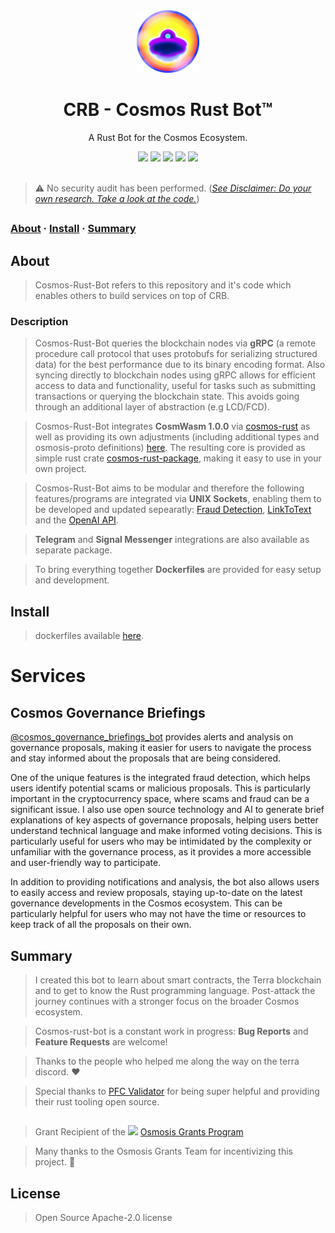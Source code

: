 <div align="center">

  <img src="https://github.com/Philipp-Sc/media/blob/main/cosmos-rust-bot/cosmos-rust-bot-icon.png" height="100">
  <h1>CRB - Cosmos Rust Bot™</h1> 
  <p> A Rust Bot for the Cosmos Ecosystem. </p> 
    <img src="https://img.shields.io/github/languages/top/Philipp-Sc/cosmos-rust-bot"> 
    <img src="https://img.shields.io/github/repo-size/Philipp-Sc/cosmos-rust-bot"> 
    <img src="https://img.shields.io/github/commit-activity/m/Philipp-Sc/cosmos-rust-bot"> 
    <img src="https://img.shields.io/github/license/Philipp-Sc/cosmos-rust-bot">
    <a href="https://twitter.com/cosmosrustbot"><img src="https://img.shields.io/twitter/follow/CosmosRustBot?style=social"></a>
  </div>
<br/> 



> :warning: No security audit has been performed. (*[See Disclaimer: Do your own research. Take a look at the code.](https://github.com/Philipp-Sc/cosmos-rust-bot/blob/0ecae398c80192822090598947ba7c0ee5cba562/DISCLAIMER.txt)*)

##

### [About](#about) · [Install](#install) · [Summary](#summary)

## About

> Cosmos-Rust-Bot refers to this repository and it's code which enables others to build services on top of CRB.


### Description

> Cosmos-Rust-Bot queries the blockchain nodes via **gRPC** (a remote procedure call protocol that uses protobufs for serializing structured data) for the best performance due to its binary encoding format. Also syncing directly to blockchain nodes using gRPC allows for efficient access to data and functionality, useful for tasks such as submitting transactions or querying the blockchain state. This avoids going through an additional layer of abstraction (e.g LCD/FCD). 

> Cosmos-Rust-Bot integrates **CosmWasm 1.0.0** via [cosmos-rust](https://github.com/cosmos/cosmos-rust) as well as providing its own adjustments (including additional types and osmosis-proto definitions) [here](https://github.com/Philipp-Sc/cosmos-rust-development). The resulting core is provided as simple rust crate [cosmos-rust-package](https://github.com/Philipp-Sc/cosmos-rust-package), making it easy to use in your own project.

> Cosmos-Rust-Bot aims to be modular and therefore the following features/programs are integrated via **UNIX Sockets**, enabling them to be developed and updated sepearatly: [Fraud Detection](https://github.com/Philipp-Sc/rust-bert-fraud-detection), [LinkToText](https://github.com/Philipp-Sc/rust-link-to-text) and the [OpenAI API](https://github.com/Philipp-Sc/rust-openai-gpt-tools).

> **Telegram** and **Signal Messenger** integrations are also available as separate package.

> To bring everything together **Dockerfiles** are provided for easy setup and development.

## Install

> dockerfiles available [here](https://github.com/Philipp-Sc/cosmos-rust-bot).

# Services
## Cosmos Governance Briefings 

[@cosmos_governance_briefings_bot](https://t.me/cosmos_governance_briefings_bot) provides alerts and analysis on governance proposals, making it easier for users to navigate the process and stay informed about the proposals that are being considered.

One of the unique features is the integrated fraud detection, which helps users identify potential scams or malicious proposals. This is particularly important in the cryptocurrency space, where scams and fraud can be a significant issue. I also use open source technology and AI to generate brief explanations of key aspects of governance proposals, helping users better understand technical language and make informed voting decisions. This is particularly useful for users who may be intimidated by the complexity or unfamiliar with the governance process, as it provides a more accessible and user-friendly way to participate.

In addition to providing notifications and analysis, the bot also allows users to easily access and review proposals, staying up-to-date on the latest governance developments in the Cosmos ecosystem. This can be particularly helpful for users who may not have the time or resources to keep track of all the proposals on their own. 

## Summary

> I created this bot to learn about smart contracts, the Terra blockchain and to get to know the Rust programming
  language. Post-attack the journey continues with a stronger focus on the broader Cosmos ecosystem.
  
> Cosmos-rust-bot is a constant work in progress: **Bug Reports** and **Feature Requests** are welcome!

> Thanks to the people who helped me along the way on the terra discord. :heart:

> Special thanks to [PFC Validator](https://pfc-validator.github.io/) for being super helpful and providing their rust
  tooling open source.

##

> Grant Recipient of
  the <img src="https://uploads-ssl.webflow.com/62aba8dc00fdd48273d4c874/62b327d14f4b5887c5a0c359_osmosis-logomark-white.svg" height="12"> [Osmosis Grants Program](https://grants.osmosis.zone/)
  
> Many thanks to the Osmosis Grants Team for incentivizing this project. :pray:

## License

> Open Source
> Apache-2.0 license
